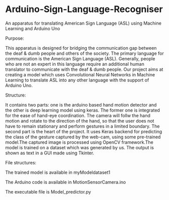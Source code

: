 # Arduino-Sign-Language-Recogniser

An apparatus for translating American Sign Language (ASL) using Machine Learning and Arduino Uno

Purpose:

This apparatus is designed for bridging the communication gap between the deaf & dumb people and others of the society. The primary language for communication is the American Sign Language (ASL). Generally, people who are not an expert in this language require an additional human translator to communicate with the deaf & dumb people. Our project aims at creating a model which uses Convolutional Neural Networks in Machine Learning to translate ASL into any other language with the support of Arduino Uno.

Structure:


It contains two parts: one is the arduino based hand motion detector and the other is deep learning model using keras.
The former one is integrated for the ease of hand-eye coordination. The camera will follw the hand motion and rotate to the direction of the hand, so that the user does not have to remain stationary and perform gestures in a limited boundary.
The second part is the heart of the project. It uses Keras backend for predicting the class of the gesture captured by the web-cam, using some pre-trained model.The captured image is processed using OpenCV framework.The model is trained on a dataset which was generated by us. The output is shown as text in a GUI made using Tkinter.


File structures:

The trained model is available in myModeldataset1

The Arduino code is available in MotionSensorCamera.ino

The executable file is Model_predictor.py
